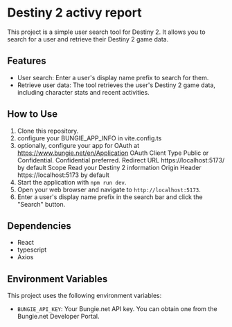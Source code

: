 # Destiny 2 activy report
This project is a simple user search tool for Destiny 2. It allows you to search for a user and retrieve their Destiny 2 game data.

## Features

- User search: Enter a user's display name prefix to search for them.
- Retrieve user data: The tool retrieves the user's Destiny 2 game data, including character stats and recent activities.

## How to Use

1. Clone this repository.
2. configure your BUNGIE_APP_INFO in vite.config.ts
3. optionally, configure your app for OAuth at https://www.bungie.net/en/Application
OAuth Client Type
Public or Confidential. Confidential preferred.
Redirect URL
https://localhost:5173/ by default
Scope
Read your Destiny 2 information
Origin Header
https://localhost:5173 by default
4. Start the application with `npm run dev`.
5. Open your web browser and navigate to `http://localhost:5173`.
6. Enter a user's display name prefix in the search bar and click the "Search" button.

## Dependencies

- React
- typescript
- Axios

## Environment Variables

This project uses the following environment variables:

- `BUNGIE_API_KEY`: Your Bungie.net API key. You can obtain one from the Bungie.net Developer Portal.
